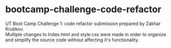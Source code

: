 # bootcamp-challenge-code-refactor
UT Boot Camp Challenge 1: code refactor submission prepared by Zakhar Krutikov.&nbsp;  
Multiple changes to Index.html and style.css were made in order to organize and simplify the source code without affecting it's functionality.
